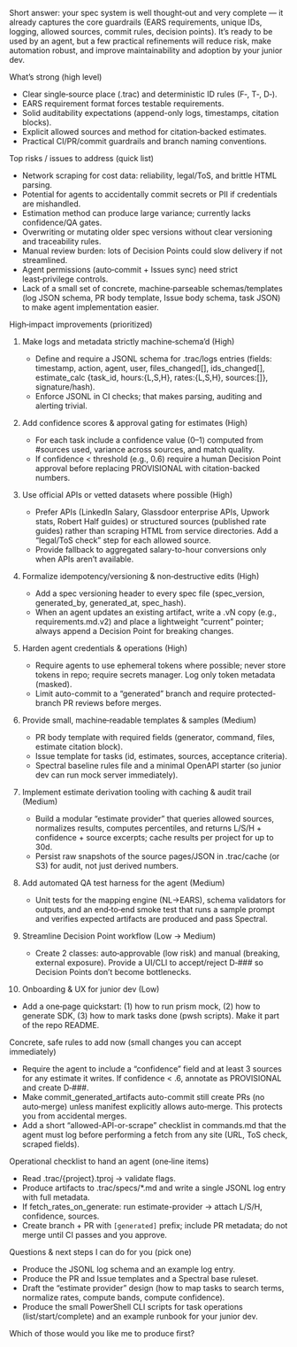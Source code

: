 Short answer: your spec system is well thought‑out and very complete — it already captures the core guardrails (EARS requirements, unique IDs, logging, allowed sources, commit rules, decision points). It’s ready to be used by an agent, but a few practical refinements will reduce risk, make automation robust, and improve maintainability and adoption by your junior dev.

What’s strong (high level)
- Clear single‑source place (.trac) and deterministic ID rules (F‑, T‑, D‑).  
- EARS requirement format forces testable requirements.  
- Solid auditability expectations (append-only logs, timestamps, citation blocks).  
- Explicit allowed sources and method for citation‑backed estimates.  
- Practical CI/PR/commit guardrails and branch naming conventions.  

Top risks / issues to address (quick list)
- Network scraping for cost data: reliability, legal/ToS, and brittle HTML parsing.  
- Potential for agents to accidentally commit secrets or PII if credentials are mishandled.  
- Estimation method can produce large variance; currently lacks confidence/QA gates.  
- Overwriting or mutating older spec versions without clear versioning and traceability rules.  
- Manual review burden: lots of Decision Points could slow delivery if not streamlined.  
- Agent permissions (auto‑commit + Issues sync) need strict least‑privilege controls.  
- Lack of a small set of concrete, machine‑parseable schemas/templates (log JSON schema, PR body template, Issue body schema, task JSON) to make agent implementation easier.

High‑impact improvements (prioritized)
1) Make logs and metadata strictly machine‑schema’d (High)
   - Define and require a JSONL schema for .trac/logs entries (fields: timestamp, action, agent, user, files_changed[], ids_changed[], estimate_calc {task_id, hours:{L,S,H}, rates:{L,S,H}, sources:[]}, signature/hash).  
   - Enforce JSONL in CI checks; that makes parsing, auditing and alerting trivial.

2) Add confidence scores & approval gating for estimates (High)
   - For each task include a confidence value (0–1) computed from #sources used, variance across sources, and match quality.  
   - If confidence < threshold (e.g., 0.6) require a human Decision Point approval before replacing PROVISIONAL with citation-backed numbers.

3) Use official APIs or vetted datasets where possible (High)
   - Prefer APIs (LinkedIn Salary, Glassdoor enterprise APIs, Upwork stats, Robert Half guides) or structured sources (published rate guides) rather than scraping HTML from service directories. Add a “legal/ToS check” step for each allowed source.  
   - Provide fallback to aggregated salary-to-hour conversions only when APIs aren’t available.

4) Formalize idempotency/versioning & non‑destructive edits (High)
   - Add a spec versioning header to every spec file (spec_version, generated_by, generated_at, spec_hash).  
   - When an agent updates an existing artifact, write a .vN copy (e.g., requirements.md.v2) and place a lightweight “current” pointer; always append a Decision Point for breaking changes.

5) Harden agent credentials & operations (High)
   - Require agents to use ephemeral tokens where possible; never store tokens in repo; require secrets manager. Log only token metadata (masked).  
   - Limit auto-commit to a “generated” branch and require protected-branch PR reviews before merges.

6) Provide small, machine‑readable templates & samples (Medium)
   - PR body template with required fields (generator, command, files, estimate citation block).  
   - Issue template for tasks (id, estimates, sources, acceptance criteria).  
   - Spectral baseline rules file and a minimal OpenAPI starter (so junior dev can run mock server immediately).

7) Implement estimate derivation tooling with caching & audit trail (Medium)
   - Build a modular “estimate provider” that queries allowed sources, normalizes results, computes percentiles, and returns L/S/H + confidence + source excerpts; cache results per project for up to 30d.  
   - Persist raw snapshots of the source pages/JSON in .trac/cache (or S3) for audit, not just derived numbers.

8) Add automated QA test harness for the agent (Medium)
   - Unit tests for the mapping engine (NL→EARS), schema validators for outputs, and an end‑to‑end smoke test that runs a sample prompt and verifies expected artifacts are produced and pass Spectral.

9) Streamline Decision Point workflow (Low → Medium)
   - Create 2 classes: auto‑approvable (low risk) and manual (breaking, external exposure). Provide a UI/CLI to accept/reject D‑### so Decision Points don’t become bottlenecks.

10) Onboarding & UX for junior dev (Low)
   - Add a one‑page quickstart: (1) how to run prism mock, (2) how to generate SDK, (3) how to mark tasks done (pwsh scripts). Make it part of the repo README.

Concrete, safe rules to add now (small changes you can accept immediately)
- Require the agent to include a “confidence” field and at least 3 sources for any estimate it writes. If confidence < .6, annotate as PROVISIONAL and create D‑###.  
- Make commit_generated_artifacts auto-commit still create PRs (no auto‑merge) unless manifest explicitly allows auto‑merge. This protects you from accidental merges.  
- Add a short “allowed-API-or-scrape” checklist in commands.md that the agent must log before performing a fetch from any site (URL, ToS check, scraped fields).

Operational checklist to hand an agent (one‑line items)
- Read .trac/{project}.tproj → validate flags.  
- Produce artifacts to .trac/specs/*.md and write a single JSONL log entry with full metadata.  
- If fetch_rates_on_generate: run estimate-provider → attach L/S/H, confidence, sources.  
- Create branch + PR with `[generated]` prefix; include PR metadata; do not merge until CI passes and you approve.

Questions & next steps I can do for you (pick one)
- Produce the JSONL log schema and an example log entry.  
- Produce the PR and Issue templates and a Spectral base ruleset.  
- Draft the “estimate provider” design (how to map tasks to search terms, normalize rates, compute bands, compute confidence).  
- Produce the small PowerShell CLI scripts for task operations (list/start/complete) and an example runbook for your junior dev.

Which of those would you like me to produce first?
